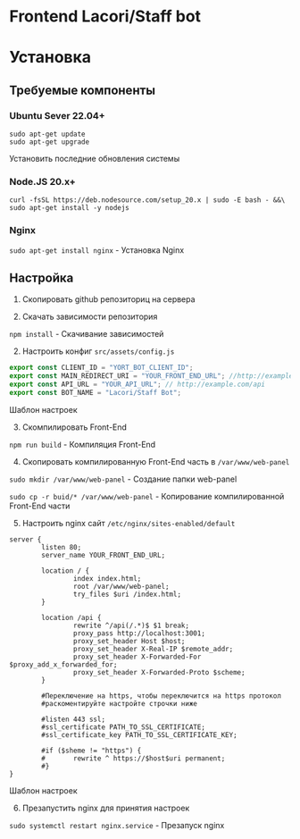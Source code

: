 # Frontend Lacori/Staff bot

# Установка

## Требуемые компоненты

### Ubuntu Sever 22.04+
```
sudo apt-get update
sudo apt-get upgrade
```
Установить последние обновления системы

### Node.JS 20.x+

```
curl -fsSL https://deb.nodesource.com/setup_20.x | sudo -E bash - &&\
sudo apt-get install -y nodejs
```

### Nginx

`sudo apt-get install nginx` - Установка Nginx

## Настройка

1. Скопировать github репозиториц на сервера

2. Скачать зависимости репозитория

`npm install` - Скачивание зависимостей

2. Настроить конфиг `src/assets/config.js`

```js
export const CLIENT_ID = "YORT_BOT_CLIENT_ID";
export const MAIN_REDIRECT_URI = "YOUR_FRONT_END_URL"; //http://example.com
export const API_URL = "YOUR_API_URL"; // http://example.com/api
export const BOT_NAME = "Lacori/Staff Bot";
```
Шаблон настроек

3. Скомпилировать Front-End

`npm run build` - Компиляция Front-End

4. Скопировать компилированную Front-End часть в `/var/www/web-panel`

`sudo mkdir /var/www/web-panel` - Создание папки web-panel

`sudo cp -r buid/* /var/www/web-panel` - Копирование компилированной Front-End части

5. Настроить nginx сайт `/etc/nginx/sites-enabled/default`

```nginx
server {
        listen 80;
        server_name YOUR_FRONT_END_URL;

        location / {
                index index.html;
                root /var/www/web-panel;
                try_files $uri /index.html;
        }

        location /api {
                rewrite ^/api(/.*)$ $1 break;
                proxy_pass http://localhost:3001;
                proxy_set_header Host $host;
                proxy_set_header X-Real-IP $remote_addr;
                proxy_set_header X-Forwarded-For $proxy_add_x_forwarded_for;
                proxy_set_header X-Forwarded-Proto $scheme;
        }

        #Переключение на https, чтобы переключится на https протокол
        #раскоментируйте настройте строчки ниже

        #listen 443 ssl;
        #ssl_certificate PATH_TO_SSL_CERTIFICATE;
        #ssl_certificate_key PATH_TO_SSL_CERTIFICATE_KEY;

        #if ($sheme != "https") {
        #       rewrite ^ https://$host$uri permanent;
        #}
}
```
Шаблон настроек

6. Презапустить nginx для принятия настроек

`sudo systemctl restart nginx.service` - Презапуск nginx